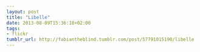 ```yaml
---
layout: post
title: "Libelle"
date: 2013-08-09T15:36:18+02:00
tags:
- flickr
tumblr_url: http://fabiantheblind.tumblr.com/post/57791015190/libelle
---
```

